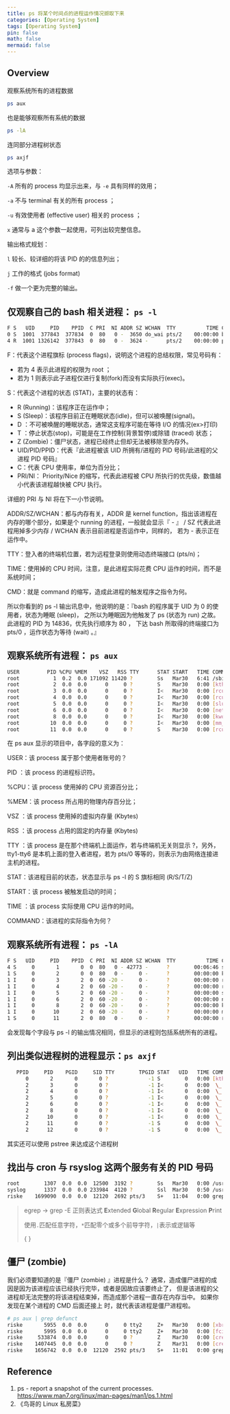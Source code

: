 ```yaml
---
title: ps 将某个时间点的进程运作情况撷取下来
categories: [Operating System]
tags: [Operating System]
pin: false
math: false
mermaid: false
---
```


## Overview

观察系统所有的进程数据

```bash
ps aux
```

也是能够观察所有系统的数据

```bash
ps -lA
```

连同部分进程树状态

```bash
ps axjf
```

选项与参数：

`-A`  所有的 process 均显示出来，与 `-e` 具有同样的效用；

`-a`  不与 terminal 有关的所有 process ；

`-u`  有效使用者 (effective user) 相关的 process ；

`x`  通常与 a 这个参数一起使用，可列出较完整信息。

输出格式规划：

`l`  较长、较详细的将该 PID 的的信息列出；

`j`  工作的格式 (jobs format)

`-f`  做一个更为完整的输出。

## 仅观察自己的 bash 相关进程： `ps -l`

```bash
F S   UID     PID    PPID  C PRI  NI ADDR SZ WCHAN  TTY          TIME CMD
0 S  1001  377843  377834  0  80   0 -  3650 do_wai pts/2    00:00:00 bash
4 R  1001 1326142  377843  0  80   0 -  3624 -      pts/2    00:00:00 ps
```

F：代表这个进程旗标 (process flags)，说明这个进程的总结权限，常见号码有：

- 若为 4 表示此进程的权限为 root ；
- 若为 1 则表示此子进程仅进行复制(fork)而没有实际执行(exec)。

S：代表这个进程的状态 (STAT)，主要的状态有：

- R (Running)：该程序正在运作中；
- S (Sleep)：该程序目前正在睡眠状态(idle)，但可以被唤醒(signal)。
- D ：不可被唤醒的睡眠状态，通常这支程序可能在等待 I/O 的情况(ex>打印)
- T ：停止状态(stop)，可能是在工作控制(背景暂停)或除错 (traced) 状态；
- Z (Zombie)：僵尸状态，进程已经终止但却无法被移除至内存外。
- UID/PID/PPID：代表『此进程被该 UID 所拥有/进程的 PID 号码/此进程的父进程 PID 号码』
- C：代表 CPU 使用率，单位为百分比；
- PRI/NI： Priority/Nice 的缩写，代表此进程被 CPU 所执行的优先级，数值越小代表该进程越快被 CPU 执行。

详细的 PRI 与 NI 将在下一小节说明。

ADDR/SZ/WCHAN：都与内存有关，ADDR 是 kernel function，指出该进程在内存的哪个部分，如果是个 running 的进程，一般就会显示『 - 』 / SZ 代表此进程用掉多少内存 / WCHAN 表示目前进程是否运作中，同样的， 若为 - 表示正在运作中。

TTY：登入者的终端机位置，若为远程登录则使用动态终端接口 (pts/n)；

TIME：使用掉的 CPU 时间，注意，是此进程实际花费 CPU 运作的时间，而不是系统时间；

CMD：就是 command 的缩写，造成此进程的触发程序之指令为何。

所以你看到的 ps -l 输出讯息中，他说明的是：『bash 的程序属于 UID 为 0 的使用者，状态为睡眠 (sleep)， 之所以为睡眠因为他触发了 ps (状态为 run) 之故。此进程的 PID 为 14836，优先执行顺序为 80 ， 下达 bash 所取得的终端接口为 pts/0 ，运作状态为等待 (wait) 。』

## 观察系统所有进程： `ps aux`

```bash
USER         PID %CPU %MEM    VSZ   RSS TTY      STAT START   TIME COMMAND
root           1  0.2  0.0 171092 11420 ?        Ss   Mar30   6:41 /sbin/init splash
root           2  0.0  0.0      0     0 ?        S    Mar30   0:00 [kthreadd]
root           3  0.0  0.0      0     0 ?        I<   Mar30   0:00 [rcu_gp]
root           4  0.0  0.0      0     0 ?        I<   Mar30   0:00 [rcu_par_gp]
root           5  0.0  0.0      0     0 ?        I<   Mar30   0:00 [slub_flushwq]
root           6  0.0  0.0      0     0 ?        I<   Mar30   0:00 [netns]
root           8  0.0  0.0      0     0 ?        I<   Mar30   0:00 [kworker/0:0H-events_highpri]
root          10  0.0  0.0      0     0 ?        I<   Mar30   0:00 [mm_percpu_wq]
root          11  0.0  0.0      0     0 ?        S    Mar30   0:00 [rcu_tasks_rude_]
```

在 ps aux 显示的项目中，各字段的意义为：

USER：该 process 属于那个使用者账号的？

PID ：该 process 的进程标识符。

%CPU：该 process 使用掉的 CPU 资源百分比；

%MEM：该 process 所占用的物理内存百分比；

VSZ ：该 process 使用掉的虚拟内存量 (Kbytes)

RSS ：该 process 占用的固定的内存量 (Kbytes)

TTY ：该 process 是在那个终端机上面运作，若与终端机无关则显示 ?，另外， tty1-tty6 是本机上面的登入者进程，若为 pts/0 等等的，则表示为由网络连接进主机的进程。

STAT：该进程目前的状态，状态显示与 ps -l 的 S 旗标相同 (R/S/T/Z)

START：该 process 被触发启动的时间；

TIME ：该 process 实际使用 CPU 运作的时间。

COMMAND：该进程的实际指令为何？

## 观察系统所有进程： `ps -lA`

```bash
F S   UID     PID    PPID  C PRI  NI ADDR SZ WCHAN  TTY          TIME CMD
4 S     0       1       0  0  80   0 - 42773 -      ?        00:06:46 systemd
1 S     0       2       0  0  80   0 -     0 -      ?        00:00:00 kthreadd
1 I     0       3       2  0  60 -20 -     0 -      ?        00:00:00 rcu_gp
1 I     0       4       2  0  60 -20 -     0 -      ?        00:00:00 rcu_par_gp
1 I     0       5       2  0  60 -20 -     0 -      ?        00:00:00 slub_flushwq
1 I     0       6       2  0  60 -20 -     0 -      ?        00:00:00 netns
1 I     0       8       2  0  60 -20 -     0 -      ?        00:00:00 kworker/0:0H-events_highpri
1 I     0      10       2  0  60 -20 -     0 -      ?        00:00:00 mm_percpu_wq
1 S     0      11       2  0  80   0 -     0 -      ?        00:00:00 rcu_tasks_rude_
```

会发现每个字段与 ps -l 的输出情况相同，但显示的进程则包括系统所有的进程。

## 列出类似进程树的进程显示：`ps axjf`

```bash
   PPID     PID    PGID     SID TTY        TPGID STAT   UID   TIME COMMAND
      0       2       0       0 ?             -1 S        0   0:00 [kthreadd]
      2       3       0       0 ?             -1 I<       0   0:00  \_ [rcu_gp]
      2       4       0       0 ?             -1 I<       0   0:00  \_ [rcu_par_gp]
      2       5       0       0 ?             -1 I<       0   0:00  \_ [slub_flushwq]
      2       6       0       0 ?             -1 I<       0   0:00  \_ [netns]
      2       8       0       0 ?             -1 I<       0   0:00  \_ [kworker/0:0H-events_highpri]
      2      10       0       0 ?             -1 I<       0   0:00  \_ [mm_percpu_wq]
      2      11       0       0 ?             -1 S        0   0:00  \_ [rcu_tasks_rude_]
      2      12       0       0 ?             -1 S        0   0:00  \_ [rcu_tasks_trace]
```

其实还可以使用 pstree 来达成这个进程树

## 找出与 cron 与 rsyslog 这两个服务有关的 PID 号码

```bash
root        1307  0.0  0.0  12500  3192 ?        Ss   Mar30   0:00 /usr/sbin/cron -f
syslog      1337  0.0  0.0 233984  4120 ?        Ssl  Mar30   0:50 /usr/sbin/rsyslogd -n -iNONE
riske    1699090  0.0  0.0  12120  2692 pts/3    S+   11:04   0:00 grep -E --color=auto (cron|rsyslog)
```

> egrep -> grep -E 正则表达式 **E**xtended **G**lobal **R**egular **E**xpression **P**rint
>
> 使用`.`匹配任意字符，`*`匹配零个或多个前导字符，`|`表示或逻辑等
>
> { }

## 僵尸 (zombie)

我们必须要知道的是『僵尸 (zombie) 』进程是什么？ 通常，造成僵尸进程的成因是因为该进程应该已经执行完毕，或者是因故应该要终止了， 但是该进程的父进程却无法完整的将该进程结束掉，而造成那个进程一直存在内存当中。 如果你发现在某个进程的 CMD 后面还接上<defunct> 时，就代表该进程是僵尸进程啦。

```bash
# ps aux | grep defunct
riske       5955  0.0  0.0      0     0 tty2     Z+   Mar30   0:00 [xbrlapi] <defunct>
riske       5995  0.0  0.0      0     0 tty2     Z+   Mar30   0:00 [fcitx] <defunct>
riske     533874  0.0  0.0      0     0 ?        Z    Mar30   0:00 [createThumbnail] <defunct>
riske    1407445  0.0  0.0      0     0 ?        Z    Mar31   0:00 [createThumbnail] <defunct>
riske    1656742  0.0  0.0  12120  2592 pts/3    S+   11:01   0:00 grep --color=auto defunct
```

## Reference

1. ps - report a snapshot of the current processes. <https://www.man7.org/linux/man-pages/man1/ps.1.html>
2. 《鸟哥的 Linux 私房菜》